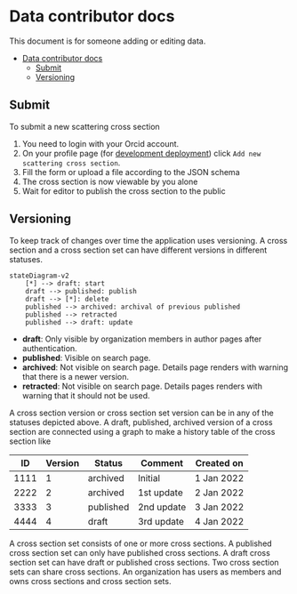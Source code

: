 <!--
SPDX-FileCopyrightText: LXCat team

SPDX-License-Identifier: AGPL-3.0-or-later
-->

# Data contributor docs

This document is for someone adding or editing data.

- [Data contributor docs](#data-contributor-docs)
  - [Submit](#submit)
  - [Versioning](#versioning)


## Submit

To submit a new scattering cross section

1. You need to login with your Orcid account.
2. On your profile page (for [development deployment](https://localhost/profile)) click `Add new scattering cross section`.
3. Fill the form or upload a file according to the JSON schema
4. The cross section is now viewable by you alone
5. Wait for editor to publish the cross section to the public

## Versioning

To keep track of changes over time the application uses versioning.
A cross section and a cross section set can have different versions in different statuses.

```mermaid
stateDiagram-v2
    [*] --> draft: start
    draft --> published: publish
    draft --> [*]: delete
    published --> archived: archival of previous published
    published --> retracted
    published --> draft: update
```

* **draft**: Only visible by organization members in author pages after authentication.
* **published**: Visible on search page.
* **archived**: Not visible on search page. Details page renders with warning that there is a newer version.
* **retracted**: Not visible on search page. Details pages renders with warning that it should not be used.

A cross section version or cross section set version can be in any of the statuses depicted above.
A draft, published, archived version of a cross section are connected using a graph to make a history table of the cross section like

| ID   | Version | Status    | Comment    | Created on |
| ---- | ------- | --------- | ---------- | ---------- |
| 1111 | 1       | archived  | Initial    | 1 Jan 2022 |
| 2222 | 2       | archived  | 1st update | 2 Jan 2022 |
| 3333 | 3       | published | 2nd update | 3 Jan 2022 |
| 4444 | 4       | draft     | 3rd update | 4 Jan 2022 |

A cross section set consists of one or more cross sections. 
A published cross section set can only have published cross sections. 
A draft cross section set can have draft or published cross sections.
Two cross section sets can share cross sections.
An organization has users as members and owns cross sections and cross section sets.
